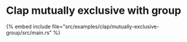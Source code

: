 # Clap mutually exclusive with group

{% embed include file="src/examples/clap/mutually-exclusive-group/src/main.rs" %}
